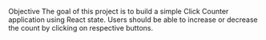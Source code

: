  Objective The goal of this project is to build a simple Click Counter application using React state. Users should be able to increase or decrease the count by clicking on respective buttons.
